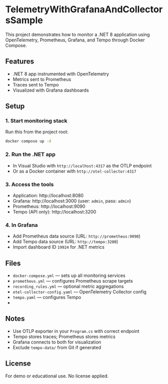 # TelemetryWithGrafanaAndCollectorsSample
This project demonstrates how to monitor a .NET 8 application using OpenTelemetry, Prometheus, Grafana, and Tempo through Docker Compose.

## Features
- .NET 8 app instrumented with OpenTelemetry
- Metrics sent to Prometheus
- Traces sent to Tempo
- Visualized with Grafana dashboards
## Setup
### 1. Start monitoring stack
Run this from the project root:
```bash
docker compose up -d
```
### 2. Run the .NET app
- In Visual Studio with `http://localhost:4317` as the OTLP endpoint
- Or as a Docker container with `http://otel-collector:4317`
### 3. Access the tools
- Application: http://localhost:8080
- Grafana: http://localhost:3000 (user: `admin`, pass: `admin`)
- Prometheus: http://localhost:9090
- Tempo (API only): http://localhost:3200
### 4. In Grafana
- Add Prometheus data source (URL: `http://prometheus:9090`)
- Add Tempo data source (URL: `http://tempo:3200`)
- Import dashboard ID `19924` for .NET metrics

## Files
- `docker-compose.yml` — sets up all monitoring services
- `prometheus.yml` — configures Prometheus scrape targets
- `recording_rules.yml` — optional metric aggregations
- `otel-collector-config.yaml` — OpenTelemetry Collector config
- `tempo.yaml` — configures Tempo
- 
## Notes
- Use OTLP exporter in your `Program.cs` with correct endpoint
- Tempo stores traces; Prometheus stores metrics
- Grafana connects to both for visualization
- Exclude `tempo-data/` from Git if generated

## License
For demo or educational use. No license applied.
